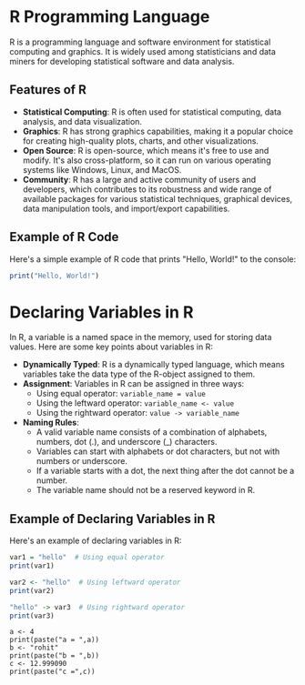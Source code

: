 # R Programming Language

R is a programming language and software environment for statistical computing and graphics. It is widely used among statisticians and data miners for developing statistical software and data analysis.

## Features of R

- **Statistical Computing**: R is often used for statistical computing, data analysis, and data visualization.
- **Graphics**: R has strong graphics capabilities, making it a popular choice for creating high-quality plots, charts, and other visualizations.
- **Open Source**: R is open-source, which means it's free to use and modify. It's also cross-platform, so it can run on various operating systems like Windows, Linux, and MacOS.
- **Community**: R has a large and active community of users and developers, which contributes to its robustness and wide range of available packages for various statistical techniques, graphical devices, data manipulation tools, and import/export capabilities.

## Example of R Code

Here's a simple example of R code that prints "Hello, World!" to the console:

```r
print("Hello, World!")
```
# Declaring Variables in R

In R, a variable is a named space in the memory, used for storing data values. Here are some key points about variables in R:

- **Dynamically Typed**: R is a dynamically typed language, which means variables take the data type of the R-object assigned to them.
- **Assignment**: Variables in R can be assigned in three ways:
    * Using equal operator: `variable_name = value`
    * Using the leftward operator: `variable_name <- value`
    * Using the rightward operator: `value -> variable_name`
- **Naming Rules**:
    * A valid variable name consists of a combination of alphabets, numbers, dot (.), and underscore (_) characters.
    * Variables can start with alphabets or dot characters, but not with numbers or underscore.
    * If a variable starts with a dot, the next thing after the dot cannot be a number.
    * The variable name should not be a reserved keyword in R.

## Example of Declaring Variables in R

Here's an example of declaring variables in R:

```r
var1 = "hello"  # Using equal operator
print(var1)

var2 <- "hello"  # Using leftward operator
print(var2)

"hello" -> var3  # Using rightward operator
print(var3)

```
```
a <- 4
print(paste("a = ",a))
b <- "rohit"
print(paste("b = ",b))
c <- 12.999090
print(paste("c =",c))
```

